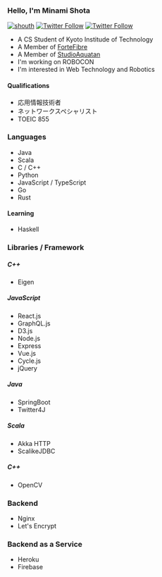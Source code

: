 ### Hello, I'm Minami Shota

[![shouth](https://img.shields.io/endpoint?url=https%3A%2F%2Fatcoder-badges.now.sh%2Fapi%2Fatcoder%2Fjson%2Fshouth)](https://atcoder.jp/users/shouth)
[![Twitter Follow](https://img.shields.io/twitter/follow/_shouth?style=social)](https://twitter.com/_shouth)
[![Twitter Follow](https://img.shields.io/twitter/follow/_shouth_kit?style=social)](https://twitter.com/_shouth_kit)

- A CS Student of Kyoto Institude of Technology
- A Member of [ForteFibre](https://www.fortefibre.net)
- A Member of [StudioAquatan](https://www.aquatan.studio)
- I'm working on ROBOCON
- I'm interested in Web Technology and Robotics

#### Qualifications

- 応用情報技術者
- ネットワークスペシャリスト
- TOEIC 855

### Languages

- Java
- Scala
- C / C++
- Python
- JavaScript / TypeScript
- Go
- Rust

#### Learning

- Haskell

### Libraries / Framework

##### C++

- Eigen

##### JavaScript

- React.js
- GraphQL.js
- D3.js
- Node.js
- Express
- Vue.js
- Cycle.js
- jQuery

##### Java

- SpringBoot
- Twitter4J

##### Scala

- Akka HTTP
- ScalikeJDBC

##### C++

- OpenCV

### Backend

- Nginx
- Let's Encrypt

### Backend as a Service

- Heroku
- Firebase

